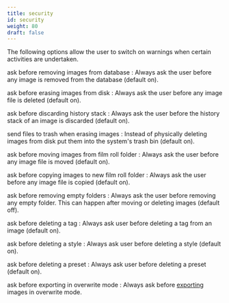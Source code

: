 ```yaml
---
title: security
id: security
weight: 80
draft: false
---
```


The following options allow the user to switch on warnings when certain activities are undertaken.

ask before removing images from database
: Always ask the user before any image is removed from the database (default on).

ask before erasing images from disk
: Always ask the user before any image file is deleted (default on).

ask before discarding history stack
: Always ask the user before the history stack of an image is discarded (default on).

send files to trash when erasing images
: Instead of physically deleting images from disk put them into the system's trash bin (default on).

ask before moving images from film roll folder
: Always ask the user before any image file is moved (default on).

ask before copying images to new film roll folder
: Always ask the user before any image file is copied (default on).

ask before removing empty folders
: Always ask the user before removing any empty folder. This can happen after moving or deleting images (default off).

ask before deleting a tag
: Always ask user before deleting a tag from an image (default on).

ask before deleting a style
: Always ask user before deleting a style (default on). 

ask before deleting a preset
: Always ask user before deleting a preset (default on). 

ask before exporting in overwrite mode
: Always ask before [exporting](../module-reference/utility-modules/shared/export.md) images in overwrite mode.
